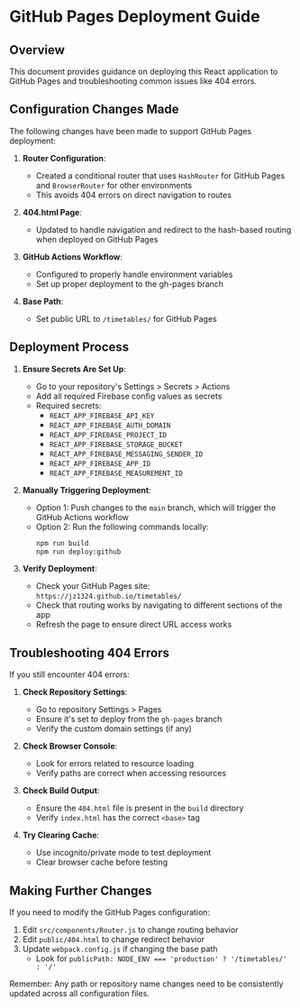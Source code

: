 # GitHub Pages Deployment Guide

## Overview

This document provides guidance on deploying this React application to GitHub Pages and troubleshooting common issues like 404 errors.

## Configuration Changes Made

The following changes have been made to support GitHub Pages deployment:

1. **Router Configuration**:
   - Created a conditional router that uses `HashRouter` for GitHub Pages and `BrowserRouter` for other environments
   - This avoids 404 errors on direct navigation to routes

2. **404.html Page**:
   - Updated to handle navigation and redirect to the hash-based routing when deployed on GitHub Pages

3. **GitHub Actions Workflow**:
   - Configured to properly handle environment variables
   - Set up proper deployment to the gh-pages branch

4. **Base Path**:
   - Set public URL to `/timetables/` for GitHub Pages

## Deployment Process

1. **Ensure Secrets Are Set Up**:
   - Go to your repository's Settings > Secrets > Actions
   - Add all required Firebase config values as secrets
   - Required secrets:
     - `REACT_APP_FIREBASE_API_KEY`
     - `REACT_APP_FIREBASE_AUTH_DOMAIN`
     - `REACT_APP_FIREBASE_PROJECT_ID`
     - `REACT_APP_FIREBASE_STORAGE_BUCKET`
     - `REACT_APP_FIREBASE_MESSAGING_SENDER_ID`
     - `REACT_APP_FIREBASE_APP_ID`
     - `REACT_APP_FIREBASE_MEASUREMENT_ID`

2. **Manually Triggering Deployment**:
   - Option 1: Push changes to the `main` branch, which will trigger the GitHub Actions workflow
   - Option 2: Run the following commands locally:
     ```bash
     npm run build
     npm run deploy:github
     ```

3. **Verify Deployment**:
   - Check your GitHub Pages site: `https://jz1324.github.io/timetables/`
   - Check that routing works by navigating to different sections of the app
   - Refresh the page to ensure direct URL access works

## Troubleshooting 404 Errors

If you still encounter 404 errors:

1. **Check Repository Settings**:
   - Go to repository Settings > Pages
   - Ensure it's set to deploy from the `gh-pages` branch
   - Verify the custom domain settings (if any)

2. **Check Browser Console**:
   - Look for errors related to resource loading
   - Verify paths are correct when accessing resources

3. **Check Build Output**:
   - Ensure the `404.html` file is present in the `build` directory
   - Verify `index.html` has the correct `<base>` tag

4. **Try Clearing Cache**:
   - Use incognito/private mode to test deployment
   - Clear browser cache before testing

## Making Further Changes

If you need to modify the GitHub Pages configuration:

1. Edit `src/components/Router.js` to change routing behavior
2. Edit `public/404.html` to change redirect behavior
3. Update `webpack.config.js` if changing the base path 
   - Look for `publicPath: NODE_ENV === 'production' ? '/timetables/' : '/'`

Remember: Any path or repository name changes need to be consistently updated across all configuration files.
